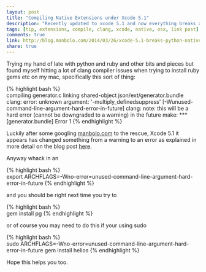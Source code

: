 ```yaml
---
layout: post
title: "Compiling Native Extensions under Xcode 5.1"
description: "Recently updated to xcode 5.1 and now everything breaks as clang has changed. This is how you can get around the “clang: error: unknown argument” error"
tags: [tip, extensions, compile, clang, xcode, native, osx, link post]
comments: true
link: http://blog.manbolo.com/2014/03/26/xcode-5.1-breaks-python-native-extensions-and-ruby-gems
share: true
---
```


Trying my hand of late with python and ruby and other bits and pieces but found myself hitting a lot of clang compiler issues when trying to install ruby gems etc on my mac, specifically this sort of thing:

{% highlight bash %}	
compiling generator.c
linking shared-object json/ext/generator.bundle
clang: error: unknown argument: '-multiply_definedsuppress' [-Wunused-command-line-argument-hard-error-in-future]
clang: note: this will be a hard error (cannot be downgraded to a warning) in the future
make: *** [generator.bundle] Error 1
{% endhighlight %}	

Luckily after some googling [manbolo.com](blog.manbolo.com) to the rescue, Xcode 5.1 it appears has changed something from a warning to an error as explained in more detail on the blog post [here](http://blog.manbolo.com/2014/03/26/xcode-5.1-breaks-python-native-extensions-and-ruby-gems). 

Anyway whack in an 

{% highlight bash %}	
export ARCHFLAGS=-Wno-error=unused-command-line-argument-hard-error-in-future
{% endhighlight %}

and you should be right next time you try to 

{% highlight bash %}	
gem install pg
{% endhighlight %}

or of course you may need to do this if your using sudo

{% highlight bash %}		
sudo ARCHFLAGS=-Wno-error=unused-command-line-argument-hard-error-in-future gem install helios
{% endhighlight %}

Hope this helps you too. 